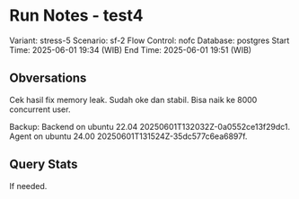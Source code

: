 # Run Notes - test4

Variant: stress-5
Scenario: sf-2
Flow Control: nofc
Database: postgres
Start Time: 2025-06-01 19:34 (WIB)
End Time: 2025-06-01 19:51 (WIB)

## Obversations

Cek hasil fix memory leak. Sudah oke dan stabil. Bisa naik ke 8000 concurrent user.

Backup:
Backend on ubuntu 22.04 20250601T132032Z-0a0552ce13f29dc1.
Agent on ubuntu 24.00 20250601T131524Z-35dc577c6ea6897f.

## Query Stats

If needed.
